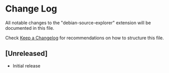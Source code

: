 # Change Log

All notable changes to the "debian-source-explorer" extension will be documented in this file.

Check [Keep a Changelog](http://keepachangelog.com/) for recommendations on how to structure this file.

## [Unreleased]

- Initial release